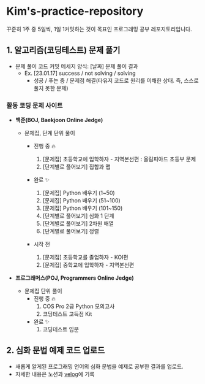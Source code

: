 # Kim's-practice-repository

[comment]: <> (## algorithm-practice)
꾸준히 1주 중 5일씩, 1일 1커밋하는 것이 목표인 프로그래밍 공부 레포지토리입니다.

## 1. 알고리즘(코딩테스트) 문제 풀기
* 문제 풀이 코드 커밋 메세지 양식: [날짜] 문제 풀이 결과
  * Ex. [23.01.17] success / not solving / solving
    * 성공 / 푸는 중 / 문제점 해결(타유저 코드로 원리를 이해한 상태. 즉, 스스로 풀지 못한 문제)

### 활동 코딩 문제 사이트
* **백준(BOJ, Baekjoon Online Jedge)**
  * 문제집, 단계 단위 풀이
    * 진행 중 🔥
      1. [문제집] 초등학교에 입학하자 - 지역본선편 : 올림피아드 초등부 문제
      2. [단계별로 풀어보기] 집합과 맵
      
    * 완료 ✨
      1. [문제집] Python 배우기 (1~50)
      2. [문제집] Python 배우기 (51~100)
      3. [문제집] Python 배우기 (101~150)
      4. [단계별로 풀어보기] 심화 1 단계
      5. [단계별로 풀어보기] 2차원 배열
      6. [단계별로 풀어보기] 정렬
         
    * 시작 전
      1. [문제집] 초등학교를 졸업하자 - KOI편
      2. [문제집] 중학교에 입학하자 - 지역본선편

* **프로그래머스(POJ, Programmers Online Jedge)**
  * 문제집 단위 풀이
    * 진행 중 🔥
       1. COS Pro 2급 Python 모의고사
       2. 코딩테스트 고득점 Kit
    * 완료 ✨
       1. 코딩테스트 입문
## 2. 심화 문법 예제 코드 업로드
* 새롭게 알게된 프로그래밍 언어의 심화 문법을 예제로 공부한 결과를 업로드.
* 자세한 내용은 노션과 <a href="https://velog.io/@ssssyeon/posts">velog</a>에 기록
